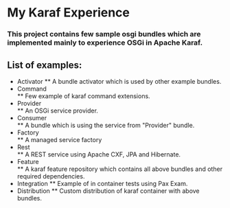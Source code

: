 My Karaf Experience
============

### This project contains few sample osgi bundles which are implemented mainly to experience OSGi in Apache Karaf.

## List of examples:
* Activator 
** A bundle activator which is used by other example bundles.
* Command   
** Few example of karaf command extensions.
* Provider  
** An OSGi service provider.
* Consumer  
** A bundle which is using the service from "Provider" bundle.
* Factory   
** A managed service factory
* Rest      
** A REST service using Apache CXF, JPA and Hibernate.
* Feature   
** A karaf feature repository which contains all above bundles and other required dependencies.
* Integration 
** Example of in container tests using Pax Exam. 
* Distribution 
** Custom distribution of karaf container with above bundles.